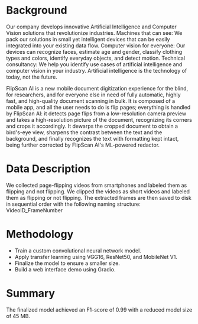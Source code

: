 # Background

Our company develops innovative Artificial Intelligence and Computer Vision solutions that revolutionize industries. Machines that can see: We pack our solutions in small yet intelligent devices that can be easily integrated into your existing data flow. Computer vision for everyone: Our devices can recognize faces, estimate age and gender, classify clothing types and colors, identify everyday objects, and detect motion. Technical consultancy: We help you identify use cases of artificial intelligence and computer vision in your industry. Artificial intelligence is the technology of today, not the future.

FlipScan AI is a new mobile document digitization experience for the blind, for researchers, and for everyone else in need of fully automatic, highly fast, and high-quality document scanning in bulk. It is composed of a mobile app, and all the user needs to do is flip pages; everything is handled by FlipScan AI: it detects page flips from a low-resolution camera preview and takes a high-resolution picture of the document, recognizing its corners and crops it accordingly. It dewarps the cropped document to obtain a bird's-eye view, sharpens the contrast between the text and the background, and finally recognizes the text with formatting kept intact, being further corrected by FlipScan AI's ML-powered redactor.

# Data Description

We collected page-flipping videos from smartphones and labeled them as flipping and not flipping. We clipped the videos as short videos and labeled them as flipping or not flipping. The extracted frames are then saved to disk in sequential order with the following naming structure: VideoID_FrameNumber

# Methodology

- Train a custom convolutional neural network model.
- Apply transfer learning using VGG16, ResNet50, and MobileNet V1.
- Finalize the model to ensure a smaller size.
- Build a web interface demo using Gradio.

# Summary

The finalized model achieved an F1-score of 0.99 with a reduced model size of 45 MB.
